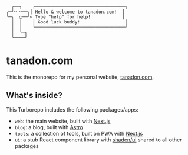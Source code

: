 ```
  ╭──╮    ┌──────────────────────────────────┐
╭─╯◠ ◠──╮│ Hello & welcome to tanadon.com!  │
╰─╮  ◯──╯< Type "help" for help!            │
  │  │    │ Good luck buddy!                 │
  │  │    └──────────────────────────────────┘
  │  ╰─╮
  ╰────╯
```

# tanadon.com

This is the monorepo for my personal website, [tanadon.com](https://tanadon.com/).

## What's inside?

This Turborepo includes the following packages/apps:

-   `web`: the main website, built with [Next.js](https://nextjs.org/)
-   `blog`: a blog, built with [Astro](https://astro.build/)
-   `tools`: a collection of tools, built on PWA with [Next.js](https://nextjs.org/)
-   `ui`: a stub React component library with [shadcn/ui](https://ui.shadcn.com/) shared to all other packages

